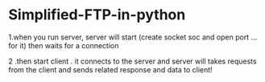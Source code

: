 # Simplified-FTP-in-python
1.when you run server, server will start (create socket soc and open port ... for it) then waits for a connection

2 .then start client . it connects to the server and server will takes requests from the client and sends related response and data to client!
